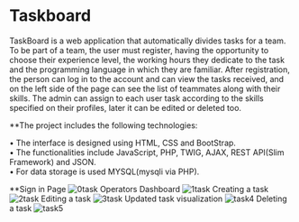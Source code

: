 # Taskboard 
TaskBoard is a web application  that automatically divides tasks for a team.
To be part of a team, the user must register, having the opportunity to choose their experience level, the working hours they dedicate to the task and the programming language in which they are familiar. 
After registration, the person can log in to the account and can view the tasks received, and on the left side of the page can see the list of teammates along with their skills. The admin can assign to each user task according to the skills specified on their profiles, later it can be edited or deleted too.

**The project includes the following technologies: 

• The interface is designed using HTML, CSS and BootStrap. <br/>
• The functionalities include JavaScript, PHP, TWIG, AJAX, REST API(Slim Framework) and JSON.<br/>
• For data storage is used MYSQL(mysqli via PHP).<br/>

**Sign in Page
![0task](https://user-images.githubusercontent.com/72438336/127749024-80eff5ff-97be-4387-ba48-205c175d46ce.PNG)
Operators Dashboard
![1task](https://user-images.githubusercontent.com/72438336/127749028-ea258daa-3c00-4e3b-9e93-c524d681a541.PNG)
Creating a task
![2task](https://user-images.githubusercontent.com/72438336/127749029-15efca21-1637-436b-a673-049ac0bafe40.PNG)
Editing a task
![3task](https://user-images.githubusercontent.com/72438336/127749030-b1d6e35b-e264-4b7e-bed1-4dcee6539e9c.PNG)
Updated task visualization
![task4](https://user-images.githubusercontent.com/72438336/127749031-54ee5569-ea83-49cd-8a55-d47c2a414891.PNG)
Deleting a task
![task5](https://user-images.githubusercontent.com/72438336/127749032-2f2348e9-4611-4b1d-a627-672f23ae11a2.PNG)

